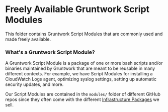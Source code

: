 # Freely Available Gruntwork Script Modules

This folder contains Gruntwork Script Modules that are commonly used and made freely available.

### What's a Gruntwork Script Module?

A Gruntwork Script Module is a package of one or more bash scripts and/or binaries maintained by Gruntwork that are meant to be 
reusable in many different contexts. For example, we have Script Modules for installing a CloudWatch Logs agent, optimizing
syslog settings, setting up automatic security updates, and more. 

Our Script Modules are contained in the `modules/` folder of different GitHub repos since they often come with the 
different [Infrastructure Packages](https://blog.gruntwork.io/gruntwork-infrastructure-packages-7434dc77d0b1#.6bwor6wxc) 
we sell. 